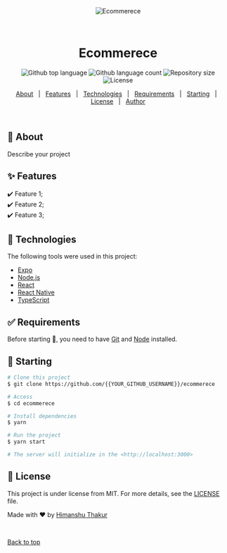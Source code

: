 <div align="center" id="top"> 
  <img src="./.github/app.gif" alt="Ecommerece" />

  &#xa0;

  <!-- <a href="https://ecommerece.netlify.app">Demo</a> -->
</div>

<h1 align="center">Ecommerece</h1>

<p align="center">
  <img alt="Github top language" src="https://img.shields.io/github/languages/top/{{YOUR_GITHUB_USERNAME}}/ecommerece?color=56BEB8">

  <img alt="Github language count" src="https://img.shields.io/github/languages/count/{{YOUR_GITHUB_USERNAME}}/ecommerece?color=56BEB8">

  <img alt="Repository size" src="https://img.shields.io/github/repo-size/{{YOUR_GITHUB_USERNAME}}/ecommerece?color=56BEB8">

  <img alt="License" src="https://img.shields.io/github/license/{{YOUR_GITHUB_USERNAME}}/ecommerece?color=56BEB8">

  <!-- <img alt="Github issues" src="https://img.shields.io/github/issues/{{YOUR_GITHUB_USERNAME}}/ecommerece?color=56BEB8" /> -->

  <!-- <img alt="Github forks" src="https://img.shields.io/github/forks/{{YOUR_GITHUB_USERNAME}}/ecommerece?color=56BEB8" /> -->

  <!-- <img alt="Github stars" src="https://img.shields.io/github/stars/{{YOUR_GITHUB_USERNAME}}/ecommerece?color=56BEB8" /> -->
</p>

<!-- Status -->

<!-- <h4 align="center"> 
	🚧  Ecommerece 🚀 Under construction...  🚧
</h4> 

<hr> -->

<p align="center">
  <a href="#dart-about">About</a> &#xa0; | &#xa0; 
  <a href="#sparkles-features">Features</a> &#xa0; | &#xa0;
  <a href="#rocket-technologies">Technologies</a> &#xa0; | &#xa0;
  <a href="#white_check_mark-requirements">Requirements</a> &#xa0; | &#xa0;
  <a href="#checkered_flag-starting">Starting</a> &#xa0; | &#xa0;
  <a href="#memo-license">License</a> &#xa0; | &#xa0;
  <a href="https://github.com/{{YOUR_GITHUB_USERNAME}}" target="_blank">Author</a>
</p>

<br>

## :dart: About ##

Describe your project

## :sparkles: Features ##

:heavy_check_mark: Feature 1;\
:heavy_check_mark: Feature 2;\
:heavy_check_mark: Feature 3;

## :rocket: Technologies ##

The following tools were used in this project:

- [Expo](https://expo.io/)
- [Node.js](https://nodejs.org/en/)
- [React](https://pt-br.reactjs.org/)
- [React Native](https://reactnative.dev/)
- [TypeScript](https://www.typescriptlang.org/)

## :white_check_mark: Requirements ##

Before starting :checkered_flag:, you need to have [Git](https://git-scm.com) and [Node](https://nodejs.org/en/) installed.

## :checkered_flag: Starting ##

```bash
# Clone this project
$ git clone https://github.com/{{YOUR_GITHUB_USERNAME}}/ecommerece

# Access
$ cd ecommerece

# Install dependencies
$ yarn

# Run the project
$ yarn start

# The server will initialize in the <http://localhost:3000>
```

## :memo: License ##

This project is under license from MIT. For more details, see the [LICENSE](LICENSE.md) file.


Made with :heart: by <a href="https://github.com/{{YOUR_GITHUB_USERNAME}}" target="_blank">Himanshu Thakur</a>

&#xa0;

<a href="#top">Back to top</a>
